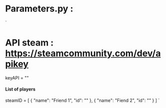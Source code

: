# Parameters.py :

`
# API steam : https://steamcommunity.com/dev/apikey
keyAPI = "<key API>"

#### List of players
steamID = [
    {
        "name": "Friend 1",
        "id": "<ID>"
    },
    {
        "name": "Fiend 2",
        "id": "<ID>"
    }
]
`